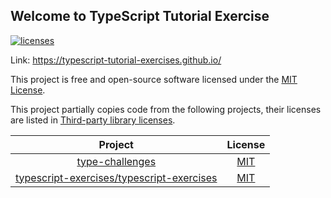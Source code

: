 ## Welcome to TypeScript Tutorial Exercise

[![licenses](https://img.shields.io/badge/License-MIT-green.svg)](https://opensource.org/licenses/MIT)

Link: https://typescript-tutorial-exercises.github.io/

This project is free and open-source software licensed under the [MIT License](./LICENSE).

This project partially copies code from the following projects, their licenses are listed in [Third-party library licenses](https://github.com/typescript-tutorial-exercises/core/blob/main/THIRD-PARTY-LICENSE).

|                                                  Project                                                   |                                        License                                         |
|:----------------------------------------------------------------------------------------------------------:|:--------------------------------------------------------------------------------------:|
| [type-challenges](https://github.com/type-challenges/type-challenges)  | [MIT](https://github.com/type-challenges/type-challenges/blob/main/LICENSE)  |
| [typescript-exercises/typescript-exercises](https://github.com/typescript-exercises/typescript-exercises)  | [MIT](https://github.com/typescript-exercises/typescript-exercises/blob/main/LICENSE)  |
